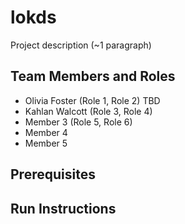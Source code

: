 # lokds

Project description (~1 paragraph)

## Team Members and Roles

* Olivia Foster (Role 1, Role 2) TBD
* Kahlan Walcott (Role 3, Role 4)
* Member 3 (Role 5, Role 6)
* Member 4
* Member 5

## Prerequisites

## Run Instructions
